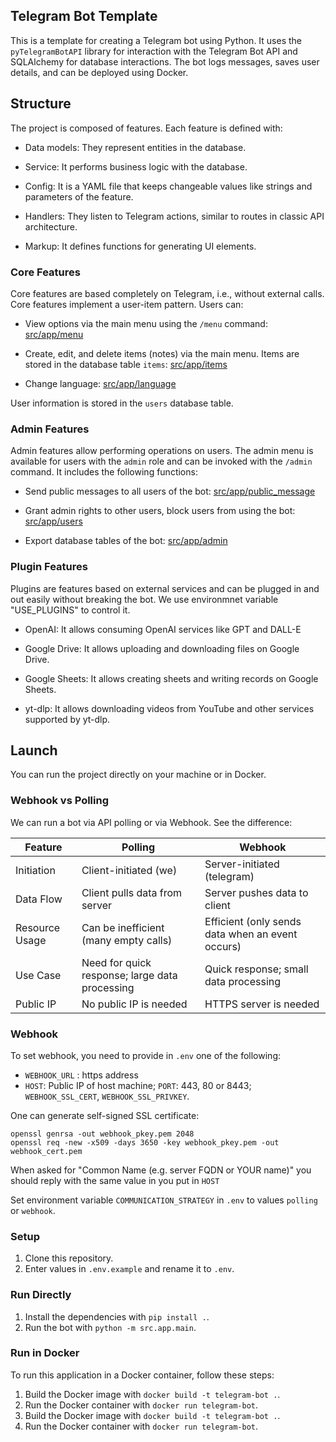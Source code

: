 ## Telegram Bot Template

This is a template for creating a Telegram bot using Python. It uses the `pyTelegramBotAPI` library for interaction with the Telegram Bot API and SQLAlchemy for database interactions. The bot logs messages, saves user details, and can be deployed using Docker.


## Structure

The project is composed of features. Each feature is defined with:

- Data models: They represent entities in the database.

- Service: It performs business logic with the database.

- Config: It is a YAML file that keeps changeable values like strings and parameters of the feature.

- Handlers: They listen to Telegram actions, similar to routes in classic API architecture.

- Markup: It defines functions for generating UI elements.

### Core Features

Core features are based completely on Telegram, i.e., without external calls. Core features implement a user-item pattern. Users can:

- View options via the main menu using the `/menu` command: [src/app/menu](src/app/menu)

- Create, edit, and delete items (notes) via the main menu. Items are stored in the database table `items`: [src/app/items](src/app/items)

- Change language: [src/app/language](src/app/language)

User information is stored in the `users` database table.

### Admin Features

Admin features allow performing operations on users. The admin menu is available for users with the `admin` role and can be invoked with the `/admin` command. It includes the following functions:

- Send public messages to all users of the bot: [src/app/public_message](src/app/public_message)

- Grant admin rights to other users, block users from using the bot: [src/app/users](src/app/users)

- Export database tables of the bot: [src/app/admin](src/app/admin)

### Plugin Features

Plugins are features based on external services and can be plugged in and out easily without breaking the bot. We use environmnet variable "USE_PLUGINS" to control it.

- OpenAI: It allows consuming OpenAI services like GPT and DALL-E

- Google Drive: It allows uploading and downloading files on Google Drive.

- Google Sheets: It allows creating sheets and writing records on Google Sheets.

- yt-dlp: It allows downloading videos from YouTube and other services supported by yt-dlp.

## Launch

You can run the project directly on your machine or in Docker.

### Webhook vs Polling

We can run a bot via API polling or via Webhook. See the difference:

| Feature |	Polling |	Webhook |
| - | - | - |
| Initiation |	Client-initiated (we) |	Server-initiated (telegram) |
| Data Flow |	Client pulls data from server |	Server pushes data to client |
| Resource Usage |	Can be inefficient (many empty calls)	| Efficient (only sends data when an event occurs) |
| Use Case |	Need for quick response; large data processing | Quick response; small data processing |
| Public IP | No public IP is needed | HTTPS server is needed |

### Webhook

To set webhook, you need to provide in `.env` one of the following:

- `WEBHOOK_URL` : https address
- `HOST`: Public IP of host machine; `PORT`: 443, 80 or 8443; `WEBHOOK_SSL_CERT`, `WEBHOOK_SSL_PRIVKEY`.

One can generate self-signed SSL certificate:

```
openssl genrsa -out webhook_pkey.pem 2048
openssl req -new -x509 -days 3650 -key webhook_pkey.pem -out webhook_cert.pem
```
When asked for "Common Name (e.g. server FQDN or YOUR name)" you should reply with the same value in you put in `HOST`

Set environment variable `COMMUNICATION_STRATEGY` in `.env` to values `polling` or `webhook`.

### Setup

1. Clone this repository.
2. Enter values in `.env.example` and rename it to `.env`.

### Run Directly

1. Install the dependencies with `pip install .`.
2. Run the bot with `python -m src.app.main`.

### Run in Docker

To run this application in a Docker container, follow these steps:

1. Build the Docker image with `docker build -t telegram-bot .`.
2. Run the Docker container with `docker run telegram-bot`.
1. Build the Docker image with `docker build -t telegram-bot .`.
2. Run the Docker container with `docker run telegram-bot`.
